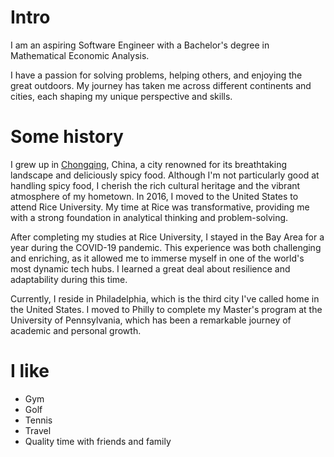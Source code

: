 # Intro

I am an aspiring Software Engineer with a Bachelor's degree in Mathematical Economic Analysis.

I have a passion for solving problems, helping others, and enjoying the great outdoors. My journey has taken me across different continents and cities, each shaping my unique perspective and skills.

# Some history

I grew up in [Chongqing](<https://en.wikipedia.org/wiki/Chongqing>), China, a city renowned for its breathtaking landscape and deliciously spicy food. Although 
I'm not particularly good at handling spicy food, I cherish the rich cultural heritage and the vibrant atmosphere of my 
hometown. In 2016, I moved to the United States to attend Rice University. My time at Rice was transformative, providing 
me with a strong foundation in analytical thinking and problem-solving.

After completing my studies at Rice University, I stayed in the Bay Area for a year during the COVID-19 pandemic. 
This experience was both challenging and enriching, as it allowed me to immerse myself in one of the world's most dynamic 
tech hubs. I learned a great deal about resilience and adaptability during this time.

Currently, I reside in Philadelphia, which is the third city I've called home in the United States. I moved to Philly to 
complete my Master's program at the University of Pennsylvania, which has been a remarkable journey of academic and personal 
growth.


# I like

- Gym
- Golf
- Tennis
- Travel
- Quality time with friends and family